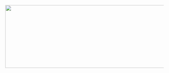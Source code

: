 
<p align="center">
  <img src = "https://media.giphy.com/media/D0YUvkxalFtzuWWjc0/giphy.gif" width="700" height="200">
</p>


